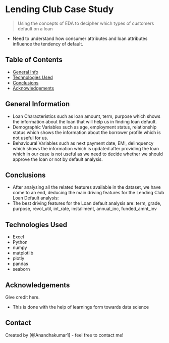 # Lending Club Case Study
> Using the concepts of EDA to decipher which types of customers default on a loan
- Need to understand how consumer attributes and loan attributes influence the tendency of default.



## Table of Contents
* [General Info](#general-information)
* [Technologies Used](#technologies-used)
* [Conclusions](#conclusions)
* [Acknowledgements](#acknowledgements)

<!-- You can include any other section that is pertinent to your problem -->

## General Information
- Loan Characteristics such as loan amount, term, purpose which shows the information about the loan that will help us in finding loan default.
- Demographic Variables such as age, employment status, relationship status which shows the information about the borrower profile which is not useful for us.
- Behavioural Variables such as next payment date, EMI, delinquency which shows the information which is updated after providing the loan which in our case is not useful as we need to decide whether we should approve the loan or not by default analysis.


<!-- You don't have to answer all the questions - just the ones relevant to your project. -->

## Conclusions
- After analysing all the related features available in the dataset, we have come to an end, deducing the main driving features for the Lending Club Loan Default analysis:
- The best driving features for the Loan default analysis are: term, grade, purpose, revol_util, int_rate, installment, annual_inc, funded_amnt_inv

<!-- You don't have to answer all the questions - just the ones relevant to your project. -->


## Technologies Used
- Excel
- Python
- numpy
- matplotlib
- plotly
- pandas
- seaborn

<!-- As the libraries versions keep on changing, it is recommended to mention the version of library used in this project -->

## Acknowledgements
Give credit here.
- This is done with the help of learnings form towards data science


## Contact
Created by [@Anandhakumar1] - feel free to contact me!


<!-- Optional -->
<!-- ## License -->
<!-- This project is open source and available under the [... License](). -->

<!-- You don't have to include all sections - just the one's relevant to your project -->
